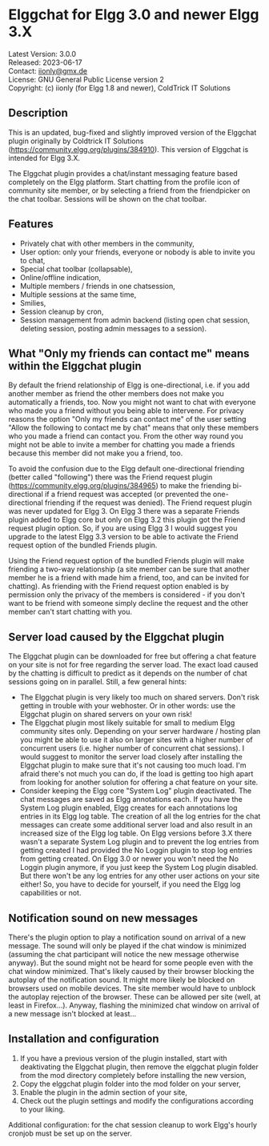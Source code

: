 Elggchat for Elgg 3.0 and newer Elgg 3.X
========================================

Latest Version: 3.0.0  
Released: 2023-06-17  
Contact: iionly@gmx.de  
License: GNU General Public License version 2  
Copyright: (c) iionly (for Elgg 1.8 and newer), ColdTrick IT Solutions  


Description
-----------

This is an updated, bug-fixed and slightly improved version of the Elggchat plugin originally by Coldtrick IT Solutions (https://community.elgg.org/plugins/384910). This version of Elggchat is intended for Elgg 3.X.

The Elggchat plugin provides a chat/instant messaging feature based completely on the Elgg platform. Start chatting from the profile icon of community site member, or by selecting a friend from the friendpicker on the chat toolbar. Sessions will be shown on the chat toolbar.


Features
--------

- Privately chat with other members in the community,
- User option: only your friends, everyone or nobody is able to invite you to chat,
- Special chat toolbar (collapsable),
- Online/offline indication,
- Multiple members / friends in one chatsession,
- Multiple sessions at the same time,
- Smilies,
- Session cleanup by cron,
- Session management from admin backend (listing open chat session, deleting session, posting admin messages to a session).


What "Only my friends can contact me" means within the Elggchat plugin
----------------------------------------------------------------------

By default the friend relationship of Elgg is one-directional, i.e. if you add another member as friend the other members does not make you automatically a friends, too. Now you might not want to chat with everyone who made you a friend without you being able to intervene. For privacy reasons the option "Only my friends can contact me" of the user setting "Allow the following to contact me by chat" means that only these members who you made a friend can contact you. From the other way round you might not be able to invite a member for chatting you made a friends because this member did not make you a friend, too.

To avoid the confusion due to the Elgg default one-directional friending (better called "following") there was the Friend request plugin (https://community.elgg.org/plugins/384965) to make the friending bi-directional if a friend request was accepted (or prevented the one-directional friending if the request was denied). The Friend request plugin was never updated for Elgg 3. On Elgg 3 there was a separate Friends plugin added to Elgg core but only on Elgg 3.2 this plugin got the Friend request plugin option. So, if you are using Elgg 3 I would suggest you upgrade to the latest Elgg 3.3 version to be able to activate the Friend request option of the bundled Friends plugin. 

Using the Friend request option of the bundled Friends plugin will make friending a two-way relationship (a site member can be sure that another member he is a friend with made him a friend, too, and can be invited for chatting). As friending with the Friend request option enabled is by permission only the privacy of the members is considered - if you don't want to be friend with someone simply decline the request and the other member can't start chatting with you.


Server load caused by the Elggchat plugin
-----------------------------------------

The Elggchat plugin can be downloaded for free but offering a chat feature on your site is not for free regarding the server load. The exact load caused by the chatting is difficult to predict as it depends on the number of chat sessions going on in parallel. Still, a few general hints:

- The Elggchat plugin is very likely too much on shared servers. Don't risk getting in trouble with your webhoster. Or in other words: use the Elggchat plugin on shared servers on your own risk!
- The Elggchat plugin most likely suitable for small to medium Elgg community sites only. Depending on your server hardware / hosting plan you might be able to use it also on larger sites with a higher number of concurrent users (i.e. higher number of concurrent chat sessions). I would suggest to monitor the server load closely after installing the Elggchat plugin to make sure that it's not causing too much load. I'm afraid there's not much you can do, if the load is getting too high apart from looking for another solution for offering a chat feature on your site.
- Consider keeping the Elgg core "System Log" plugin deactivated. The chat messages are saved as Elgg annotations each. If you have the System Log plugin enabled, Elgg creates for each annotations log entries in its Elgg log table. The creation of all the log entries for the chat messages can create some additional server load and also result in an increased size of the Elgg log table. On Elgg versions before 3.X there wasn't a separate System Log plugin and to prevent the log entries from getting created I had provided the No Loggin plugin to stop log entries from getting created. On Elgg 3.0 or newer you won't need the No Loggin plugin anymore, if you just keep the System Log plugin disabled. But there won't be any log entries for any other user actions on your site either! So, you have to decide for yourself, if you need the Elgg log capabilities or not.


Notification sound on new messages
----------------------------------

There's the plugin option to play a notification sound on arrival of a new message. The sound will only be played if the chat window is minimized (assuming the chat participant will notice the new message otherwise anyway). But the sound might not be heard for some people even with the chat window minimized. That's likely caused by their browser blocking the autoplay of the notification sound. It might more likely be blocked on browsers used on mobile devices. The site member would have to unblock the autoplay rejection of the browser. These can be allowed per site (well, at least in Firefox...). Anyway, flashing the minimized chat window on arrival of a new message isn't blocked at least...


Installation and configuration
------------------------------

1. If you have a previous version of the plugin installed, start with deaktivating the Elggchat plugin, then remove the elggchat plugin folder from the mod directory completely before installing the new version,
2. Copy the elggchat plugin folder into the mod folder on your server,
3. Enable the plugin in the admin section of your site,
4. Check out the plugin settings and modify the configurations according to your liking.

Additional configuration: for the chat session cleanup to work Elgg's hourly cronjob must be set up on the server.
